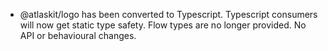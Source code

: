 - @atlaskit/logo has been converted to Typescript. Typescript consumers will now get static type safety. Flow types are no longer provided. No API or behavioural changes.
